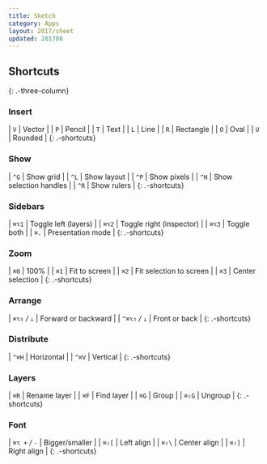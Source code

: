 ```yaml
---
title: Sketch
category: Apps
layout: 2017/sheet
updated: 201708
---
```


Shortcuts
---------
{: .-three-column}

### Insert

| `V` | Vector |
| `P` | Pencil |
| `T` | Text |
| `L` | Line |
| `R` | Rectangle |
| `O` | Oval |
| `U` | Rounded |
{: .-shortcuts}

### Show

| `^G` | Show grid |
| `^L` | Show layout |
| `^P` | Show pixels |
| `^H` | Show selection handles |
| `^R` | Show rulers |
{: .-shortcuts}

### Sidebars

| `⌘⌥1` | Toggle left (layers) |
| `⌘⌥2` | Toggle right (inspector) |
| `⌘⌥3` | Toggle both |
| `⌘.`  | Presentation mode |
{: .-shortcuts}

### Zoom

| `⌘0` | 100% |
| `⌘1` | Fit to screen |
| `⌘2` | Fit selection to screen |
| `⌘3` | Center selection |
{: .-shortcuts}

### Arrange

| `⌘⌥↑` _/_ `↓` | Forward or backward |
| `^⌘⌥↑` _/_ `↓` | Front or back |
{: .-shortcuts}

### Distribute

| `^⌘H` | Horizontal |
| `^⌘V` | Vertical |
{: .-shortcuts}

### Layers

| `⌘R` | Rename layer |
| `⌘F` | Find layer |
| `⌘G` | Group |
| `⌘⇧G` | Ungroup |
{: .-shortcuts}

### Font

| `⌘⌥ +` _/_ `-` | Bigger/smaller |
| `⌘⇧[` | Left align |
| `⌘⇧\` | Center align |
| `⌘⇧]` | Right align |
{: .-shortcuts}
